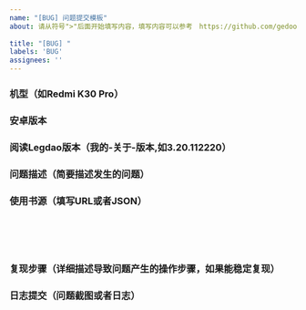 ```yaml
---
name: "[BUG] 问题提交模板"
about: 请从符号">"后面开始填写内容，填写内容可以参考　https://github.com/gedoor/legado/issues/505
　
title: "[BUG] "
labels: 'BUG'
assignees: ''
---
```



### 机型（如Redmi K30 Pro）
>


### 安卓版本
>


### 阅读Legdao版本（我的-关于-版本,如3.20.112220）
>


### 问题描述（简要描述发生的问题）
>


### 使用书源（填写URL或者JSON）
>


```json






```

### 复现步骤（详细描述导致问题产生的操作步骤，如果能稳定复现）
>




### 日志提交（问题截图或者日志）
>



